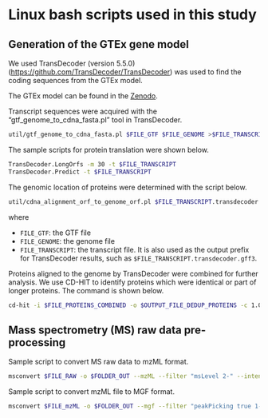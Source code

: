 # Linux bash scripts used in this study

## Generation of the GTEx gene model
We used TransDecoder (version 5.5.0) (https://github.com/TransDecoder/TransDecoder) was used to find the coding sequences from the GTEx model.

The GTEx model can be found in the [Zenodo](https://zenodo.org/record/7014020).

Transcript sequences were acquired with the “gtf_genome_to_cdna_fasta.pl” tool in TransDecoder. 
```bash
util/gtf_genome_to_cdna_fasta.pl $FILE_GTF $FILE_GENOME >$FILE_TRANSCRIPT
```
The sample scripts for protein translation were shown below.

```bash
TransDecoder.LongOrfs -m 30 -t $FILE_TRANSCRIPT
TransDecoder.Predict -t $FILE_TRANSCRIPT
```

The genomic location of proteins were determined with the script below.
```bash
util/cdna_alignment_orf_to_genome_orf.pl $FILE_TRANSCRIPT.transdecoder.gff3 $FILE_GTF $FILE_TRANSCRIPT > $FILE_TRANSCRIPT.transdecoder.genome.gff3
```
where 
* `FILE_GTF`: the GTF file
* `FILE_GENOME`: the genome file
* `FILE_TRANSCRIPT`: the transcript file. It is also used as the output prefix for TransDecoder results, such as `$FILE_TRANSCRIPT.transdecoder.gff3`.

Proteins aligned to the genome by TransDecoder were combined for further analysis. We use CD-HIT to identify proteins which were identical or part of longer proteins. The command is shown below.
```bash
cd-hit -i $FILE_PROTEINS_COMBINED -o $OUTPUT_FILE_DEDUP_PROTEINS -c 1.0 -n 5 -M 250000 -T 28 -U 0 -s 0 -uL 0 -uS 0
```

## Mass spectrometry (MS) raw data pre-processing
Sample script to convert MS raw data to mzML format.
```bash
msconvert $FILE_RAW -o $FOLDER_OUT --mzML --filter "msLevel 2-" --inten32 –zlib
```
Sample script to convert mzML file to MGF format.
```bash
msconvert $FILE_mzML -o $FOLDER_OUT --mgf --filter "peakPicking true 1-" --mz64 --inten32 --filter "zeroSamples removeExtra" -g
```
